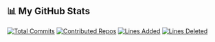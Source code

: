 ## 📊 My GitHub Stats

[![Total Commits](https://img.shields.io/badge/Commits-168-yellow)](#)
[![Contributed Repos](https://img.shields.io/badge/Contributed%20Repos-30-blue)](#)
[![Lines Added](https://img.shields.io/badge/Lines%20Added-64676-brightgreen)](#)
[![Lines Deleted](https://img.shields.io/badge/Lines%20Deleted-2694-red)](#)
